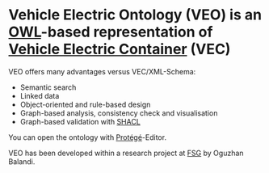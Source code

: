 # Vehicle Electric Ontology (VEO) is an [OWL](https://www.w3.org/OWL/)-based representation of [Vehicle Electric Container](https://www.vda.de/de/services/Publikationen/vehicle-electric-container-vec.html) (VEC)

VEO offers many advantages versus VEC/XML-Schema:
- Semantic search
- Linked data
- Object-oriented and rule-based design
- Graph-based analysis, consistency check and visualisation
- Graph-based validation with [SHACL](https://www.w3.org/TR/shacl/)

You can open the ontology with [Protégé](https://protege.stanford.edu/)-Editor.

VEO has been developed within a research project at [FSG](https://www.uni-kassel.de/eecs/fachgebiete/fsg/startseite.html) by Oguzhan Balandi.
